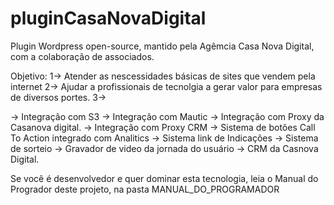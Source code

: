 # pluginCasaNovaDigital
Plugin Wordpress open-source, mantido pela Agêmcia Casa Nova Digital, com a colaboração de associados. 

Objetivo:
1-> Atender as nescessidades básicas de sites que vendem pela internet
2-> Ajudar a profissionais de tecnolgia a gerar valor para empresas de diversos portes.
3-> 

-> Integração com S3
-> Integração com Mautic
-> Integração com Proxy da Casanova digital.
-> Integração com Proxy CRM
-> Sistema de botões Call To Action integrado com Analitics
-> Sistema link de Indicações
-> Sistema de sorteio
-> Gravador de video da jornada  do usuário
-> CRM da Casnova Digital.


Se você é desenvolvedor e quer dominar esta tecnologia, leia o Manual do Progrador deste projeto, na pasta MANUAL_DO_PROGRAMADOR










